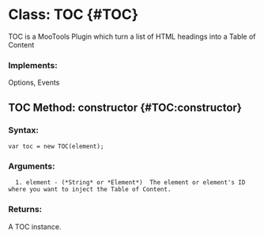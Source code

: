Class: TOC {#TOC}
=====================================

TOC is a MooTools Plugin which turn a list of HTML headings into a Table of Content

### Implements:

Options, Events

TOC Method: constructor {#TOC:constructor}
---------------------------------------------------------------

### Syntax:

	var toc = new TOC(element);

### Arguments:

      1. element - (*String* or *Element*)  The element or element's ID where you want to inject the Table of Content.

### Returns:

A TOC instance.

